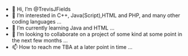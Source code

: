 - 👋 Hi, I’m @TrevisJFields
- 👀 I’m interested in C++, Java(Script),HTML and PHP, and many other coding languages ...
- 🌱 I’m currently learning Java and HTML ...
- 💞️ I’m looking to collaborate on a project of some kind at some point in the next few months ...
- 📫 How to reach me TBA at a later point in time ...

<!---
TrevisJFields/TrevisJFields is a ✨ special ✨ repository because its `README.md` (this file) appears on your GitHub profile.
You can click the Preview link to take a look at your changes.
--->
